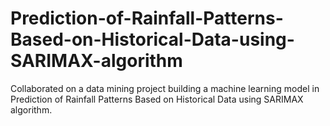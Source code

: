 # Prediction-of-Rainfall-Patterns-Based-on-Historical-Data-using-SARIMAX-algorithm
Collaborated on a data mining project building a machine learning model in Prediction of Rainfall Patterns Based on Historical Data using SARIMAX algorithm.
